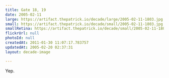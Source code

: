 ```yaml
---
title: Gate 18, 19
date: 2005-02-11
large: https://artifact.thepatrick.io/decade/large/2005-02-11-1803.jpg
small: https://artifact.thepatrick.io/decade/small/2005-02-11-1803.jpg
smallRetina: https://artifact.thepatrick.io/decade/small/2005-02-11-1803@2x.jpg
flickrUrl: null
photoId: null
createdAt: 2011-01-30 11:07:17.783757
updatedAt: 2005-02-20 02:37:31
layout: decade-image

---
```

Yep.
